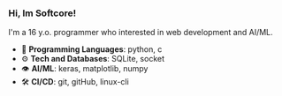 ### Hi, Im Softcore!

I'm a 16 y.o. programmer who interested in web development and AI/ML.

- 💾 **Programming Languages**: python, c
- ⚙ **Tech and Databases**: SQLite, socket
- 👁 **AI/ML**: keras, matplotlib, numpy
- 🛠 **CI/CD**: git, gitHub, linux-cli
